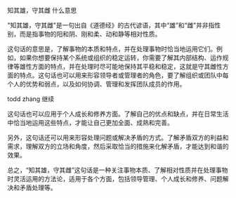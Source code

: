 知其雄，守其雌 什么意思

"知其雄，守其雌"是一句出自《道德经》的古代谚语，其中“雄”和“雌”并非指性别，而是指事物的阳和阴、刚和柔、动和静等相对性质。

这句话的意思是，了解事物的本质和特点，并在处理事物时恰当地运用它们。例如，如果你想要保持某个系统或组织的稳定运转，你需要了解其内部结构、运作规律等雄性方面的特点，并在处理时尽可能地保持其平稳和稳定，这就是守其雌性方面的特点。这句话也可以用来形容领导者或管理者的角色，要了解组织或团队中每个人的优势和弱点，以及如何协调、管理和发挥团队成员的作用。



todd zhang
继续

这句话也可以应用于个人成长和修养方面。了解自己的优点和缺点，并在日常生活中恰当地运用这些特点，才能让自己更加全面、成熟和完善。

另外，这句话还可以用来形容处理问题或解决矛盾的方式。了解矛盾双方的利益和需求，理解双方的立场和角度，然后采取恰当的措施来化解矛盾，才能达到和谐的效果。

总之，“知其雄，守其雌”这句话是一种关注事物本质、了解相对性质并在处理事物时灵活运用的方法论，适用于各个方面，包括领导管理、个人成长和修养、问题解决和矛盾处理等。
